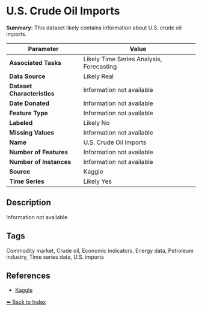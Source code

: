 # U.S. Crude Oil Imports

**Summary:** This dataset likely contains information about U.S. crude oil imports.

| Parameter | Value |
| --- | --- |
| **Associated Tasks** | Likely Time Series Analysis, Forecasting |
| **Data Source** | Likely Real |
| **Dataset Characteristics** | Information not available |
| **Date Donated** | Information not available |
| **Feature Type** | Information not available |
| **Labeled** | Likely No |
| **Missing Values** | Information not available |
| **Name** | U.S. Crude Oil Imports |
| **Number of Features** | Information not available |
| **Number of Instances** | Information not available |
| **Source** | Kaggle |
| **Time Series** | Likely Yes |

## Description

Information not available

## Tags

Commodity market, Crude oil, Economic indicators, Energy data, Petroleum industry, Time series data, U.S. imports

## References

- [Kaggle](https://www.kaggle.com/datasets/alistairking/u-s-crude-oil-imports)

[⬅️ Back to Index](../README.md)
